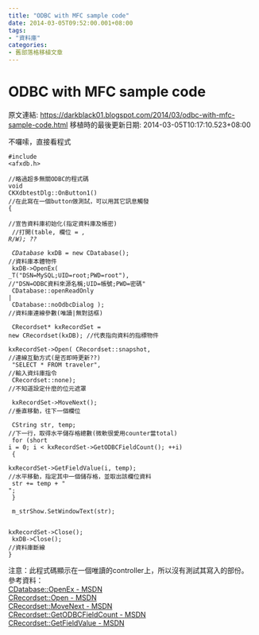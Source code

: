 ```yaml
---
title: "ODBC with MFC sample code"
date: 2014-03-05T09:52:00.001+08:00
tags: 
- "資料庫"
categories:
- 舊部落格移植文章
---
```


# ODBC with MFC sample code

原文連結: https://darkblack01.blogspot.com/2014/03/odbc-with-mfc-sample-code.html
移植時的最後更新日期: 2014-03-05T10:17:10.523+08:00

不囉嗦，直接看程式  <br /><pre class="prettyprint"><code>#include &lt;afxdb.h&gt;<br /><br />//略過超多無關ODBC的程式碼<br />void CKXdbtestDlg::OnButton1() //在此寫在一個button做測試，可以用其它訊息觸發<br />{<br />    //宣告資料庫初始化(指定資料庫及帳密)<br />    //打開(table, 欄位 = *, R/W);  ??<br /><br />    CDatabase* kxDB = new CDatabase();  //資料庫本體物件<br />    kxDB-&gt;OpenEx( _T("DSN=MySQL;UID=root;PWD=root"),  //"DSN=ODBC資料來源名稱;UID=帳號;PWD=密碼"<br />                     CDatabase::openReadOnly | <br />                     CDatabase::noOdbcDialog );  //資料庫連線參數(唯讀|無對話框)<br />    <br />    CRecordset* kxRecordSet = new CRecordset(kxDB);  //代表指向資料的指標物件<br />    kxRecordSet-&gt;Open( CRecordset::snapshot,      //連線互動方式(是否即時更新??)<br />                       "SELECT * FROM traveler",  //輸入資炓庫指令<br />                       CRecordset::none);         //不知道設定什麼的位元遮罩<br /><br />    kxRecordSet-&gt;MoveNext();  //垂直移動，往下一個欄位<br /><br />    CString str, temp;       //下一行，取得水平儲存格總數(微軟很愛用counter當total)<br />    for (short i = 0; i &lt; kxRecordSet-&gt;GetODBCFieldCount(); ++i)<br />    {<br />        kxRecordSet-&gt;GetFieldValue(i, temp);  //水平移動，指定其中一個儲存格，並取出該欄位資料<br />        str += temp + "  ";<br />    }<br />    <br />    m_strShow.SetWindowText(str);<br /><br />    kxRecordSet-&gt;Close();<br />    kxDB-&gt;Close();  //資料庫斷線<br />}</code></pre>注意：此程式碼顯示在一個唯讀的controller上，所以沒有測試其寫入的部份。<br />參考資料：<br /><a href="http://msdn.microsoft.com/zh-tw/library/c689y99f(v=vs.80).aspx">CDatabase::OpenEx - MSDN</a><br /><a href="http://msdn.microsoft.com/zh-tw/library/1hkkwdf0(v=vs.80).aspx">CRecordset::Open - MSDN</a><br /><a href="http://msdn.microsoft.com/zh-tw/library/z9t2b0y9(v=vs.80).aspx">CRecordset::MoveNext - MSDN</a><br /><a href="http://msdn.microsoft.com/zh-tw/library/187cf96c(v=vs.80).aspx">CRecordset::GetODBCFieldCount - MSDN</a><br /><a href="http://msdn.microsoft.com/zh-tw/library/5f8k59f9(v=vs.80).aspx">CRecordset::GetFieldValue - MSDN</a><br />
